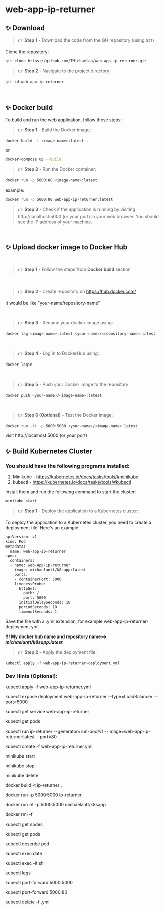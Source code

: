 # web-app-ip-returner

## ✨ Download

> 👉 **Step 1** - Download the code from the GH repository (using `GIT`) 

Clone the repository:
```bash
git clone https://github.com/TMichaelan/web-app-ip-returner.git
```
> 👉 **Step 2** - Navigate to the project directory:

```bash
git cd web-app-ip-returner
```

<br>

## ✨ Docker build 

To build and run the web application, follow these steps:


> 👉 **Step 1** - Build the Docker image:
```bash
docker build -t <image-name>:latest .
```
or

```bash
docker-compose up --build 
```

> 👉 **Step 2** - Run the Docker container:
```bash
docker run -p 5000:80 <image-name>:latest
```
example:
```bash
docker run -p 5000:80 web-app-ip-returner:latest
```


> 👉 **Step 3** - Check if the application is running by visiting http://localhost:5000 (or your port) in your web browser. You should see the IP address of your machine.

<br>

## ✨ Upload docker image to Docker Hub
<br>

> 👉 **Step 1** - Follow the steps from  <b>Docker build</b> section

<br>

> 👉 **Step 2** - Create repository on https://hub.docker.com/  

It would be like "your-name/repository-name"

<br>

> 👉 **Step 3** - Rename your docker image using:
```bash
docker tag <image-name>:latest <your-name>/<repository-name>:latest
```

<br>

> 👉 **Step 4** - Log in to DockerHub using:
```bash
docker login
```

<br>

> 👉 **Step 5** - Push your Docker image to the repository:
```bash
docker push <your-name>/<image-name>:latest
```

<br>

> 👉 **Step 6 (Optional)** - Test the Docker image:
```bash
docker run -it -p 5000:5000 <your-name>/<image-name>:latest
```
visit http://localhost:5000 (or your port)


## ✨ Build Kubernetes Cluster

### You should have the following programs installed:
1. Minikube - https://kubernetes.io/docs/tasks/tools/#minikube
2. kubectl - https://kubernetes.io/docs/tasks/tools/#kubectl

Install them and run the following command to start the cluster:
```bash
minikube start
```

> 👉 **Step 1** - Deploy the application to a Kubernetes cluster:

To deploy the application to a Kubernetes cluster, you need to create a deployment file. Here's an example:

```bash
apiVersion: v1
kind: Pod
metadata:
  name: web-app-ip-returner
spec:
  containers:
  - name: web-app-ip-returner
    image: michaelantt/k8sapp:latest
    ports:
    - containerPort: 5000
    livenessProbe:
      httpGet:
        path: /
        port: 5000
      initialDelaySeconds: 10
      periodSeconds: 10
      timeoutSeconds: 1
```
Save the file with a .yml extension, for example web-app-ip-returner-deployment.yml.

<b>!!! My docker hub name and repository name--> <i>michaelantt/k8sapp:latest</i> </b>


> 👉 **Step 2** - Apply the deployment file:
```bash
kubectl apply -f web-app-ip-returner-deployment.yml
```

### Dev Hints (Optional):

kubectl apply -f web-app-ip-returner.yml

kubectl expose deployment web-app-ip-returner --type=LoadBalancer --port=5000

kubectl get service web-app-ip-returner

kubectl get pods

kubectl run ip-returner --generator=run-pod/v1 --image=web-app-ip-returner:latest --port=80

kubectl create -f web-app-ip-returner.yml

minikube start

minikube stop

minikube delete

docker build -t ip-returner .

docker run -p 5000:5000 ip-returner


docker run -it -p 5000:5000 michaelantt/k8sapp

docker rmi <image-id> -f

kubectl get nodes

kubectl get pods

kubectl describe pod <pod-name>

kubectl exec <pod-name> date

kubectl exec -it <pod-name> sh

kubectl logs <pod-name>

kubectl port-forward <pod-name> 5000:5000

kubectl port-forward <pod-name> 5000:80

kubectl delete -f <file>.yml